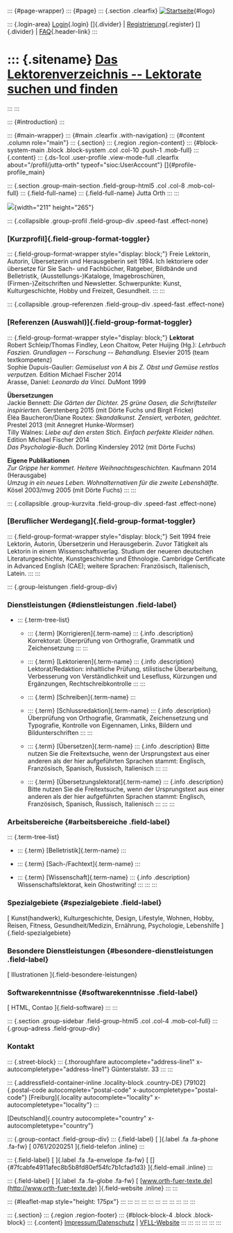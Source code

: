 ::: {#page-wrapper}
::: {#page}
::: {.section .clearfix}
[![Startseite](https://www.lektoren.de/sites/default/files/VfLL_logo.jpg)](/ "Startseite"){#logo}

::: {.login-area}
[Login](/user){.login} []{.divider} \|
[Registrierung](/user/register){.register} []{.divider} \|
[FAQ](/faq-page){.header-link}
:::

::: {.sitename}
[Das Lektorenverzeichnis -- Lektorate suchen und finden](/ "Startseite")
========================================================================
:::
:::

::: {#introduction}
:::

::: {#main-wrapper}
::: {#main .clearfix .with-navigation}
::: {#content .column role="main"}
::: {.section}
::: {.region .region-content}
::: {#block-system-main .block .block-system .col .col-10 .push-1 .mob-full}
::: {.content}
::: {.ds-1col .user-profile .view-mode-full .clearfix about="/profil/jutta-orth" typeof="sioc:UserAccount"}
[]{#profile-profile_main}

::: {.section .group-main-section .field-group-html5 .col .col-8 .mob-col-full}
::: {.field-full-name}
::: {.field-full-name}
Jutta Orth
:::
:::

![](https://www.lektoren.de/sites/default/files/styles/profile-image-full/public/users/profile_img/portraet_vfll.jpg?itok=_jCTQHcv){width="211"
height="265"}

::: {.collapsible .group-profil .field-group-div .speed-fast .effect-none}
### [Kurzprofil]{.field-group-format-toggler}

::: {.field-group-format-wrapper style="display: block;"}
Freie Lektorin, Autorin, Übersetzerin und Herausgeberin seit 1994. Ich
lektoriere oder übersetze für Sie Sach- und Fachbücher, Ratgeber,
Bildbände und Belletristik, (Ausstellungs-)Kataloge, Imagebroschüren,
(Firmen-)Zeitschriften und Newsletter. Schwerpunkte: Kunst,
Kulturgeschichte, Hobby und Freizeit, Gesundheit.
:::
:::

::: {.collapsible .group-referenzen .field-group-div .speed-fast .effect-none}
### [Referenzen (Auswahl)]{.field-group-format-toggler}

::: {.field-group-format-wrapper style="display: block;"}
**Lektorat**\
Robert Schleip/Thomas Findley, Leon Chaitow, Peter Huijing (Hg.):
*Lehrbuch Faszien. Grundlagen -- Forschung -- Behandlung.* Elsevier 2015
(team textkompetenz)\
Sophie Dupuis-Gaulier: *Gemüselust von A bis Z. Obst und Gemüse restlos
verputzen.* Edition Michael Fischer 2014\
Arasse, Daniel: *Leonardo da Vinci.* DuMont 1999

**Übersetzungen**\
Jackie Bennett: *Die Gärten der Dichter. 25 grüne Oasen, die
Schrift­steller inspirierten.* Gerstenberg 2015 (mit Dörte Fuchs und
Birgit Fricke)\
Éléa Baucheron/Diane Routex: *Skandalkunst. Zensiert, verboten,
geächtet.* Prestel 2013 (mit Annegret Hunke-Wormser)\
Tilly Walnes: *Liebe auf den ersten Stich. Einfach perfekte Kleider
nähen.* Edition Michael Fischer 2014\
*Das Psychologie-Buch.* Dorling Kindersley 2012 (mit Dörte Fuchs)

**Eigene Publikationen**\
*Zur Grippe her kommet. Heitere Weihnachtsgeschichten.* Kaufmann 2014
(Herausgabe)\
*Umzug in ein neues Leben. Wohnalternativen für die zweite
Lebenshälfte.* Kösel 2003/mvg 2005 (mit Dörte Fuchs)
:::
:::

::: {.collapsible .group-kurzvita .field-group-div .speed-fast .effect-none}
### [Beruflicher Werdegang]{.field-group-format-toggler}

::: {.field-group-format-wrapper style="display: block;"}
Seit 1994 freie Lektorin, Autorin, Übersetzerin und Herausgeberin. Zuvor
Tätigkeit als Lektorin in einem Wissenschaftsverlag. Studium der neueren
deutschen Literaturgeschichte, Kunstgeschichte und Ethnologie. Cambridge
Certificate in Advanced English (CAE); weitere Sprachen: Französisch,
Italienisch, Latein.
:::
:::

::: {.group-leistungen .field-group-div}
### Dienstleistungen {#dienstleistungen .field-label}

-   ::: {.term-tree-list}
    -   ::: {.term}
        [Korrigieren]{.term-name}
        ::: {.info .description}
        Korrektorat: Überprüfung von Orthografie, Grammatik und
        Zeichensetzung
        :::
        :::

    -   ::: {.term}
        [Lektorieren]{.term-name}
        ::: {.info .description}
        Lektorat/Redaktion: inhaltliche Prüfung, stilistische
        Überarbeitung, Verbesserung von Verständlichkeit und Lesefluss,
        Kürzungen und Ergänzungen, Rechtschreibkontrolle
        :::
        :::

    -   ::: {.term}
        [Schreiben]{.term-name}
        :::

    -   ::: {.term}
        [Schlussredaktion]{.term-name}
        ::: {.info .description}
        Überprüfung von Orthografie, Grammatik, Zeichensetzung und
        Typografie, Kontrolle von Eigennamen, Links, Bildern und
        Bildunterschriften
        :::
        :::

    -   ::: {.term}
        [Übersetzen]{.term-name}
        ::: {.info .description}
        Bitte nutzen Sie die Freitextsuche, wenn der Ursprungstext aus
        einer anderen als der hier aufgeführten Sprachen stammt:
        Englisch, Französisch, Spanisch, Russisch, Italienisch
        :::
        :::

    -   ::: {.term}
        [Übersetzungslektorat]{.term-name}
        ::: {.info .description}
        Bitte nutzen Sie die Freitextsuche, wenn der Ursprungstext aus
        einer anderen als der hier aufgeführten Sprachen stammt:
        Englisch, Französisch, Spanisch, Russisch, Italienisch
        :::
        :::
    :::

### Arbeitsbereiche {#arbeitsbereiche .field-label}

::: {.term-tree-list}
-   ::: {.term}
    [Belletristik]{.term-name}
    :::

-   ::: {.term}
    [Sach-/Fachtext]{.term-name}
    :::

-   ::: {.term}
    [Wissenschaft]{.term-name}
    ::: {.info .description}
    Wissenschaftslektorat, kein Ghostwriting!
    :::
    :::
:::

### Spezialgebiete {#spezialgebiete .field-label}

[ Kunst(handwerk), Kulturgeschichte, Design, Lifestyle, Wohnen, Hobby,
Reisen, Fitness, Gesundheit/Medizin, Ernährung, Psychologie, Lebenshilfe
]{.field-spezialgebiete}

### Besondere Dienstleistungen {#besondere-dienstleistungen .field-label}

[ Illustrationen ]{.field-besondere-leistungen}

### Softwarekenntnisse {#softwarekenntnisse .field-label}

[ HTML, Contao ]{.field-software}
:::
:::

::: {.section .group-sidebar .field-group-html5 .col .col-4 .mob-col-full}
::: {.group-adress .field-group-div}
### Kontakt

::: {.street-block}
::: {.thoroughfare autocomplete="address-line1" x-autocompletetype="address-line1"}
Günterstalstr. 33
:::
:::

::: {.addressfield-container-inline .locality-block .country-DE}
[79102]{.postal-code autocomplete="postal-code"
x-autocompletetype="postal-code"} [Freiburg]{.locality
autocomplete="locality" x-autocompletetype="locality"}
:::

[Deutschland]{.country autocomplete="country"
x-autocompletetype="country"}

::: {.group-contact .field-group-div}
::: {.field-label}
[ ]{.label .fa .fa-phone .fa-fw} [ 0761/2020251 ]{.field-telefon
.inline}
:::

::: {.field-label}
[ ]{.label .fa .fa-envelope .fa-fw} [
[]{#7fcabfe4911afec8b5b8fd80ef54fc7b1cfad1d3} ]{.field-email .inline}
:::

::: {.field-label}
[ ]{.label .fa .fa-globe .fa-fw} [
[www.orth-fuer-texte.de](http://www.orth-fuer-texte.de) ]{.field-website
.inline}
:::
:::

::: {#leaflet-map style="height: 175px"}
:::
:::
:::
:::
:::
:::
:::
:::
:::
:::
:::

::: {.section}
::: {.region .region-footer}
::: {#block-block-4 .block .block-block}
::: {.content}
[Impressum/Datenschutz](/impressum) \|
[VFLL-Website](http://www.vfll.de)
:::
:::
:::
:::
:::
:::
